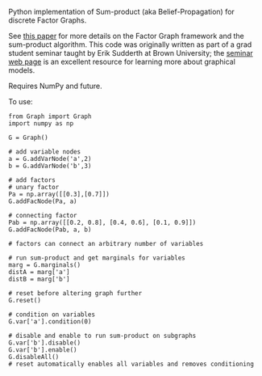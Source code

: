 Python implementation of Sum-product (aka Belief-Propagation) for discrete Factor Graphs.

See [this paper](http://www.comm.utoronto.ca/frank/papers/KFL01.pdf) for more details on the Factor Graph framework and the sum-product algorithm. This code was originally written as part of a grad student seminar taught by Erik Sudderth at Brown University; the [seminar web page](http://cs.brown.edu/courses/csci2420/) is an excellent resource for learning more about graphical models.

Requires NumPy and future.

To use:

    from Graph import Graph
    import numpy as np
    
    G = Graph()
    
    # add variable nodes
    a = G.addVarNode('a',2)
    b = G.addVarNode('b',3)
    
    # add factors
    # unary factor
    Pa = np.array([[0.3],[0.7]])
    G.addFacNode(Pa, a)
    
    # connecting factor
    Pab = np.array([[0.2, 0.8], [0.4, 0.6], [0.1, 0.9]])
    G.addFacNode(Pab, a, b)
    
    # factors can connect an arbitrary number of variables
    
    # run sum-product and get marginals for variables
    marg = G.marginals()
    distA = marg['a']
    distB = marg['b']
    
    # reset before altering graph further
    G.reset()
    
    # condition on variables
    G.var['a'].condition(0)
    
    # disable and enable to run sum-product on subgraphs
    G.var['b'].disable()
    G.var['b'].enable()
    G.disableAll()
    # reset automatically enables all variables and removes conditioning
